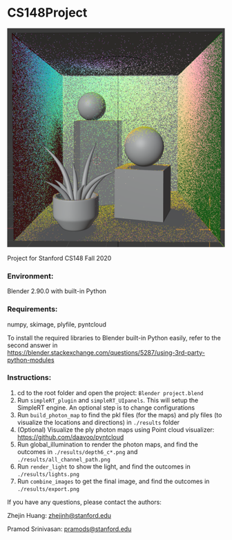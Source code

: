 # CS148Project
![Alt text](photon_map.png?raw=true "Title")

Project for Stanford CS148 Fall 2020

### Environment:
Blender 2.90.0 with built-in Python

### Requirements:
numpy, skimage, plyfile, pyntcloud

To install the required libraries to Blender built-in Python easily, refer to the second answer in https://blender.stackexchange.com/questions/5287/using-3rd-party-python-modules

### Instructions:
1. cd to the root folder and open the project: `Blender project.blend`
2. Run `simpleRT_plugin` and `simpleRT_UIpanels`. This will setup the SimpleRT engine. An optional step is to change configurations
4. Run `build_photon_map` to find the pkl files (for the maps) and ply files (to visualize the locations and directions) in `./results` folder
5. (Optional) Visualize the ply photon maps using Point cloud visualizer: https://github.com/daavoo/pyntcloud
6. Run global_illumination to render the photon maps, and find the outcomes in `./results/depth6_c*.png` and `./results/all_channel_path.png`
7. Run `render_light` to show the light, and find the outcomes in `./results/lights.png`
8. Run `combine_images` to get the final image, and find the outcomes in `./results/export.png`

If you have any questions, please contact the authors:

Zhejin Huang: zhejinh@stanford.edu

Pramod Srinivasan: pramods@stanford.edu
